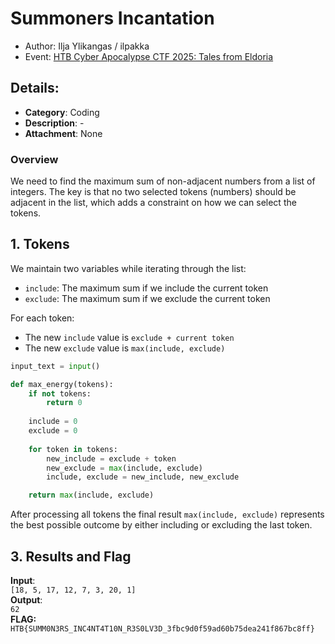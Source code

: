 # Summoners Incantation
- Author: Ilja Ylikangas / ilpakka
- Event: [HTB Cyber Apocalypse CTF 2025: Tales from Eldoria](https://ctf.hackthebox.com/event/details/cyber-apocalypse-ctf-2025-tales-from-eldoria-2107)

## Details:

- **Category**: Coding
- **Description**: - 
- **Attachment**: None

### Overview
We need to find the maximum sum of non-adjacent numbers from a list of integers. The key is that no two selected tokens (numbers) should be adjacent in the list, which adds a constraint on how we can select the tokens.

## 1. Tokens
We maintain two variables while iterating through the list:
- `include`: The maximum sum if we include the current token
- `exclude`: The maximum sum if we exclude the current token

For each token:
- The new `include` value is `exclude + current token`
- The new `exclude` value is `max(include, exclude)`

```python
input_text = input()

def max_energy(tokens):
    if not tokens:
        return 0
    
    include = 0
    exclude = 0
    
    for token in tokens:
        new_include = exclude + token
        new_exclude = max(include, exclude)
        include, exclude = new_include, new_exclude

    return max(include, exclude)
```
After processing all tokens the final result `max(include, exclude)` represents the best possible outcome by either including or excluding the last token.

## 3. Results and Flag
**Input**:<br>
`[18, 5, 17, 12, 7, 3, 20, 1]`<br>
**Output**:<br>
`62`<br>
**FLAG:** `HTB{SUMM0N3RS_INC4NT4T10N_R3S0LV3D_3fbc9d0f59ad60b75dea241f867bc8ff}`